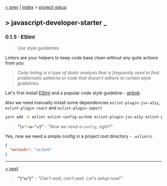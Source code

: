 [< prev][1] | [index][2] > [project-setup][3]

## \> javascript-developer-starter _
### 0.1.5 ⋅ ESlint
>Use style guidelines
>
Linters are your helpers to keep code base clean without any quite actions
from you
>*Code linting is a type of static analysis that is frequently used to find
problematic patterns or code that doesn't adhere to certain style guidelines.*

Let's first install [ESlint][5] and a popular code style guideline -
[airbnb][6]

Also we need manually install some dependencies `eslint-plugin-jsx-a11y`,
`eslint-plugin-react` and `eslint-plugin-import`
```bash
yarn add -D eslint eslint-config-airbnb eslint-plugin-jsx-a11y eslint-plugin-react eslint-plugin-import
```
>**"(=^-ω-^=)"** - *"Now we need a `config`, right?"*

Yes, now we need a simple config in a project root directory - `.eslintrc`
```json
{
  "extends": "airbnb"
}
```

---
[> next][4]

> **"(*^ω^*)"** - *"Can't wait, can't wait. Let's setup now!"*

[1]: https://github.com/Atre/javascript-developer-starter/tree/project-setup/babel
[2]: https://github.com/Atre/javascript-developer-starter
[3]: https://github.com/Atre/javascript-developer-starter/tree/project-setup/index
[4]: https://github.com/Atre/javascript-developer-starter/tree/project-setup/project-structure

[5]: https://eslint.org
[6]: https://github.com/airbnb/javascript
